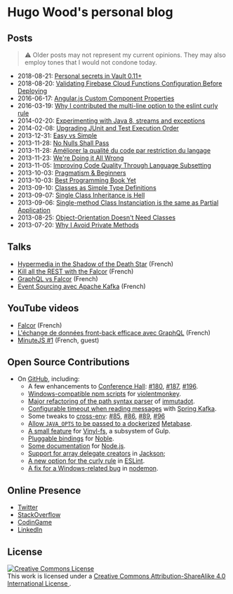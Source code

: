 # Hugo Wood's personal blog

## Posts

> ⚠ Older posts may not represent my current opinions. They may also employ tones that I would not condone today.

- 2018-08-21: [Personal secrets in Vault 0.11+](personal-secrets-in-vault/personal-secrets-in-vault.md)
- 2018-08-20: [Validating Firebase Cloud Functions Configuration Before Deploying](validating-firebase-functions-config/validating-firebase-functions-config.md)
- 2016-06-17: [Angular.js Custom Component Properties](angular-custom-component-properties/angular-custom-component-properties.md)
- 2016-03-19: [Why I contributed the multi-line option to the eslint curly rule](multiline-option-for-the-eslint-curly-rule/multiline-option-for-the-eslint-curly-rule.md)
- 2014-02-20: [Experimenting with Java 8, streams and exceptions](experimenting-with-java8/experimenting-with-java8.md)
- 2014-02-08: [Upgrading JUnit and Test Execution Order](upgrading-junit/upgrading-junit.md)
- 2013-12-31: [Easy vs Simple](easy-vs-simple/easy-vs-simple.md)
- 2013-11-28: [No Nulls Shall Pass](no-nulls-shall-pass/no-nulls-shall-pass.md)
- 2013-11-28: [Améliorer la qualité du code par restriction du langage](ameliorer-la-qualite-du-code/ameliorer-la-qualite-du-code.md)
- 2013-11-23: [We're Doing it All Wrong](we-are-doing-it-all-wrong/we-are-doing-it-all-wrong.md)
- 2013-11-05: [Improving Code Quality Through Language Subsetting](improving-code-quality/improving-code-quality.md)
- 2013-10-03: [Pragmatism & Beginners](pragmatism-and-beginners/pragmatism-and-beginners.md)
- 2013-10-03: [Best Programming Book Yet](best-programming-book-yet/best-programming-book-yet.md)
- 2013-09-10: [Classes as Simple Type Definitions](classes-as-simple-type-definitions/classes-as-simple-type-definitions.md)
- 2013-09-07: [Single Class Inheritance is Hell](single-class-inheritance-is-hell/single-class-inheritance-is-hell.md)
- 2013-09-06: [Single-method Class Instanciation is the same as Partial Application](single-method-class-instanciation-is-the-same-as-partial-application/single-method-class-instanciation-is-the-same-as-partial-application.md)
- 2013-08-25: [Object-Orientation Doesn't Need Classes](oo-doesnt-need-classes/oo-doesnt-need-classes.md)
- 2013-07-20: [Why I Avoid Private Methods](why-i-avoid-private-methods/why-i-avoid-private-methods.md)

## Talks

- [Hypermedia in the Shadow of the Death Star](https://www.youtube.com/watch?v=_TcBu40PyJY) (French)
- [Kill all the REST with the Falcor](https://www.youtube.com/watch?v=woOg4UyNHn8) (French)
- [GraphQL vs Falcor](https://www.youtube.com/watch?v=HJuOC2WFNDs) (French)
- [Event Sourcing avec Apache Kafka](https://www.youtube.com/watch?v=pqw_8rDw4Yw) (French)

## YouTube videos

- [Falcor](https://www.youtube.com/watch?v=uj30Duv0SZM) (French)
- [L'échange de données front-back efficace avec GraphQL](https://www.youtube.com/watch?v=BBGbKDX_xe4) (French)
- [MinuteJS #1](https://www.youtube.com/watch?v=-yDsLsFj5H8) (French, guest)

## Open Source Contributions

- On [GitHub](https://github.com/pulls?q=is%3Apr+author%3Ahgwood+), including:
  - A few enhancements to [Conference Hall](https://github.com/bpetetot/conference-hall): [#180](https://github.com/bpetetot/conference-hall/pulls/180), [#187](https://github.com/bpetetot/conference-hall/pulls/187), [#196](https://github.com/bpetetot/conference-hall/pulls/196).
  - [Windows-compatible npm scripts](https://github.com/violentmonkey/violentmonkey/pulls/216) for [violentmonkey](https://github.com/violentmonkey/violentmonkey).
  - [Major refactoring of the path syntax parser](https://github.com/Zenika/immutadot/pull/115) of [immutadot](https://github.com/Zenika/immutadot). 
  - [Configurable timeout when reading messages](https://github.com/spring-projects/spring-kafka/pull/381) with [Spring Kafka](https://github.com/spring-projects/spring-kafka).
  - Some tweaks to [cross-env](https://github.com/kentcdodds/cross-env): [#85](https://github.com/kentcdodds/cross-env/pull/85), [#86](https://github.com/kentcdodds/cross-env/pull/86), [#89](https://github.com/kentcdodds/cross-env/pull/89), [#96](https://github.com/kentcdodds/cross-env/pull/96)
  - [Allow `JAVA_OPTS` to be passed to a dockerized](https://github.com/metabase/metabase/pull/3884) [Metabase](https://github.com/metabase/metabase).
  - [A small feature](https://github.com/gulpjs/vinyl-fs/pull/168) for [Vinyl-fs](https://github.com/gulpjs/vinyl-fs), a subsystem of Gulp.
  - [Pluggable bindings](https://github.com/sandeepmistry/noble/pull/366) for [Noble](https://github.com/sandeepmistry/noble).
  - [Some documentation](https://github.com/nodejs/node/pull/5331) for [Node.js](https://github.com/nodejs/node).
  - [Support for array delegate creators](https://github.com/FasterXML/jackson-databind/pull/1010) in [Jackson](https://github.com/FasterXML/jackson-databind);
  - [A new option for the curly rule](https://github.com/eslint/eslint/pull/1825) in [ESLint](https://github.com/eslint/eslint).
  - [A fix for a Windows-related bug](https://github.com/remy/nodemon/pull/492) in [nodemon](https://github.com/remy/nodemon).

## Online Presence

- [Twitter](https://twitter.com/mercury_wood)
- [StackOverflow](http://stackoverflow.com/users/1067260/hugo-wood)
- [CodinGame](https://www.codingame.com/profile/59b9867e5773dbbf711dc3b37c5ca974243451)
- [LinkedIn](https://fr.linkedin.com/in/hgwood)

## License

<a rel="license" href="http://creativecommons.org/licenses/by-sa/4.0/">
  <img alt="Creative Commons License" style="border-width:0" src="https://i.creativecommons.org/l/by-sa/4.0/88x31.png" />
</a>
<br />
This work is licensed under a
<a rel="license" href="http://creativecommons.org/licenses/by-sa/4.0/">
  Creative Commons Attribution-ShareAlike 4.0 International License
</a>.
